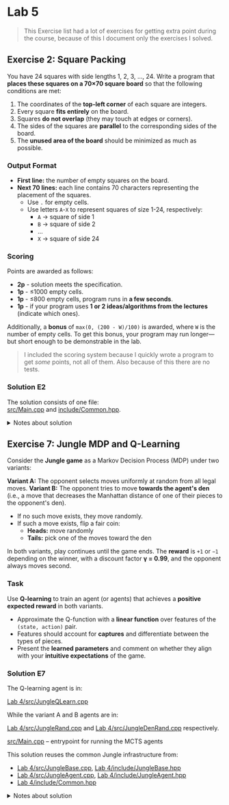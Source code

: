 # Lab 5

> This Exercise list had a lot of exercises for getting extra point during the course, because of this I document only the exercises I solved.

## Exercise 2: Square Packing

You have 24 squares with side lengths 1, 2, 3, ..., 24. Write a program that **places these squares on a 70×70 square board** so that the following conditions are met:

1. The coordinates of the **top-left corner** of each square are integers.
2. Every square **fits entirely** on the board.
3. Squares **do not overlap** (they may touch at edges or corners).
4. The sides of the squares are **parallel** to the corresponding sides of the board.
5. The **unused area of the board** should be minimized as much as possible.

### Output Format

- **First line:** the number of empty squares on the board.
- **Next 70 lines:** each line contains 70 characters representing the placement of the squares.
  - Use `.` for empty cells.
  - Use letters `A`-`X` to represent squares of size 1-24, respectively:
    - `A` -> square of side 1
    - `B` -> square of side 2
    - ...
    - `X` -> square of side 24

### Scoring

Points are awarded as follows:

- **2p** - solution meets the specification.
- **1p** - ≤1000 empty cells.
- **1p** - ≤800 empty cells, program runs in **a few seconds**.
- **1p** - if your program uses **1 or 2 ideas/algorithms from the lectures** (indicate which ones).

Additionally, a **bonus** of `max(0, (200 - W)/100)` is awarded, where `W` is the number of empty cells. To get this bonus, your program may run longer—but short enough to be demonstrable in the lab.

> I included the scoring system because I quickly wrote a program to get *some* points, not all of them. Also because of this there are no tests.

### Solution E2

The solution consists of one file:  
[src/Main.cpp](src/Main.cpp) and [include/Common.hpp](include/Common.hpp).

<details>
  <summary>Notes about solution</summary>
    The solution uses a slightly improved greedy/dfs algorithm.
</details>

## Exercise 7: Jungle MDP and Q-Learning

Consider the **Jungle game** as a Markov Decision Process (MDP) under two variants:

**Variant A:** The opponent selects moves uniformly at random from all legal moves.
**Variant B:** The opponent tries to move **towards the agent's den** (i.e., a move that decreases the Manhattan distance of one of their pieces to the opponent's den).

- If no such move exists, they move randomly.
- If such a move exists, flip a fair coin:
  - **Heads:** move randomly
  - **Tails:** pick one of the moves toward the den

In both variants, play continues until the game ends. The **reward** is `+1` or `−1` depending on the winner, with a discount factor **γ = 0.99**, and the opponent always moves second.

### Task

Use **Q-learning** to train an agent (or agents) that achieves a **positive expected reward** in both variants.  

- Approximate the Q-function with a **linear function** over features of the `(state, action)` pair.  
- Features should account for **captures** and differentiate between the types of pieces.  
- Present the **learned parameters** and comment on whether they align with your **intuitive expectations** of the game.

### Solution E7

The Q-learning agent is in:

[Lab 4/src/JungleQLearn.cpp](../Lab%204/src/JungleQLearn.cpp)

While the variant A and B agents are in:

[Lab 4/src/JungleRand.cpp](../Lab%204/src/JungleRand.cpp) and [Lab 4/src/JungleDenRand.cpp](../Lab%204/src/JungleDenRand.cpp) respectively.

[src/Main.cpp](src/Main.cpp) – entrypoint for running the MCTS agents

This solution reuses the common Jungle infrastructure from:

- [Lab 4/src/JungleBase.cpp](../Lab%204/src/JungleBase.cpp), [Lab 4/include/JungleBase.hpp](../Lab%204/include/JungleBase.hpp)
- [Lab 4/src/JungleAgent.cpp](../Lab%204/src/JungleAgent.cpp), [Lab 4/include/JungleAgent.hpp](../Lab%204/include/JungleAgent.hpp)
- [Lab 4/include/Common.hpp](../Lab%204/include/Common.hpp)

<details>
  <summary>Notes about solution</summary>
    The solution is in the Lab 4 folder because otherwise it would require duplicating Base files and the ease of polymorphing the agent for using different algorithms was simply too convenient to ignore.
</details>
